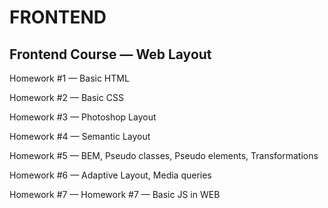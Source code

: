 # FRONTEND

## Frontend Course — Web Layout

Homework #1 — Basic HTML

Homework #2 — Basic CSS

Homework #3 — Photoshop Layout

Homework #4 — Semantic Layout

Homework #5 — BEM, Pseudo classes, Pseudo elements,
            Transformations
            
Homework #6 — Adaptive Layout, Media queries

Homework #7 — Homework #7 — Basic JS in WEB
